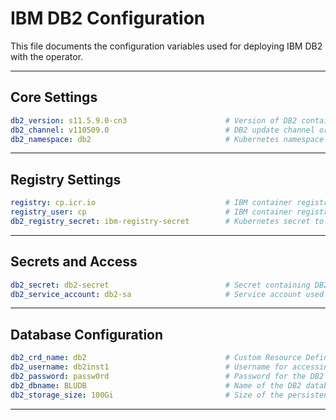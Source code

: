 # IBM DB2 Configuration

This file documents the configuration variables used for deploying IBM DB2 with the operator.

---
##    Core Settings 
```yaml
db2_version: s11.5.9.0-cn3                      # Version of DB2 container image to use
db2_channel: v110509.0                          # DB2 update channel or tag, if required
db2_namespace: db2                              # Kubernetes namespace for the DB2 deployment
```
---
##    Registry Settings 
```yaml
registry: cp.icr.io                             # IBM container registry URL
registry_user: cp                               # IBM container registry username
db2_registry_secret: ibm-registry-secret        # Kubernetes secret to authenticate with IBM registry
```
---
##    Secrets and Access 
```yaml
db2_secret: db2-secret                          # Secret containing DB2 credentials
db2_service_account: db2-sa                     # Service account used by the DB2 pods
```
---
##    Database Configuration 
```yaml
db2_crd_name: db2                               # Custom Resource Definition (CRD) name for the DB2 instance
db2_username: db2inst1                          # Username for accessing the DB2 database
db2_password: passw0rd                          # Password for the DB2 database user
db2_dbname: BLUDB                               # Name of the DB2 database
db2_storage_size: 100Gi                         # Size of the persistent volume for DB2 storage
```
---
